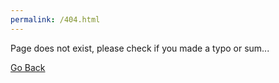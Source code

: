 ```yaml
---
permalink: /404.html
---
```

Page does not exist, please check if you made a typo or sum...

[Go Back](./index.html)
